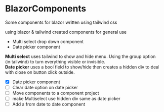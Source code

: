 # BlazorComponents
Some components for blazor written using tailwind css

using blazor & tailwind created components for general use

- Multi select drop down component
- Date picker component

**Multi select** uses tailwind to show and hide menu.  Using the group option (in tailwind) to turn everything visible or invisible.  
**Date picker** uses a bool field to show/hide then creates a hidden div to deal with close on button click outside.

- [X] Date picker component
- [ ] Clear date option on date picker
- [ ] Move components to a component project
- [ ] make Multiselect use hidden div same as date picker
- [ ] Add a from date to date component
